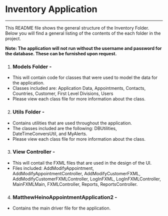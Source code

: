 # Inventory Application
***
<p>This README file shows the general structure of the Inventory Folder.  Below you will find a general listing of the contents of the each folder in the project.
</p> 
<b>Note: The application will not run without the username and password for the database.  These can be furnished upon request.</b>

1. ### Models Folder - 
 * This will contain code for classes that were used to model the data for the application.
 * Classes included are: Application Data, Appointments, Contacts, Countries, Customer, First Level Divisions, Users
 * Please view each class file for more information about the class.
2. ### Utils Folder -
 *  Contains utilities that are used throughout the application.
 *  The classes included are the following: DBUtilities, DateTimeConversUtil, and MyAlerts. 
 *  Please view each class file for more information about the class.
3. ### View Controller -
 * This will contail the FXML files that are used in the design of the UI.
 *  Files included: AddModifyAppointment, AddModifyAppointmentController, AddModifyCustomerFXML, AddModifyCustomerFXMLController, LogInFXML, LogInFXMLController, MainFXMLMain, FXMLController, Reports, ReportsController.
 4. ### MatthewHeinoAppointmentApplication2 -
  * Contains the main driver file for the application.
